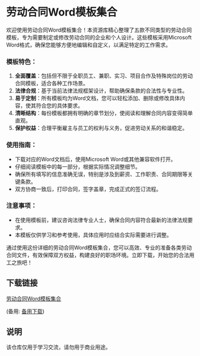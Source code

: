 # 劳动合同Word模板集合

欢迎使用劳动合同Word模板集合！本资源库精心整理了五款不同类型的劳动合同模板，专为需要制定或修改劳动合同的企业和个人设计。这些模板采用Microsoft Word格式，确保您能够方便地编辑和自定义，以满足特定的工作需求。

### 模板特色：

1. **全面覆盖**：包括但不限于全职员工、兼职、实习、项目合作及特殊岗位的劳动合同模板，适合各种工作场景。
2. **法律合规**：基于当前法律法规框架设计，帮助确保条款的合法性与专业性。
3. **易于定制**：所有模板均为Word文档，您可以轻松添加、删除或修改具体内容，使其符合您的具体要求。
4. **清晰结构**：每份模板都拥有明确的章节划分，使阅读和理解合同内容变得简单直观。
5. **保护权益**：合理平衡雇主与员工的权利与义务，促进劳动关系的和谐稳定。

### 使用指南：
- 下载对应的Word文档后，使用Microsoft Word或其他兼容软件打开。
- 仔细阅读模板中的每一部分，根据实际情况调整细节。
- 确保所有填写的信息准确无误，特别是涉及到薪资、工作职责、合同期限等关键条款。
- 双方协商一致后，打印合同，签字盖章，完成正式的签订流程。

### 注意事项：
- 在使用模板前，建议咨询法律专业人士，确保合同内容符合最新的法律法规要求。
- 本模板仅供学习和参考使用，具体应用时应结合实际需要进行调整。

通过使用这份详细的劳动合同Word模板集合，您可以高效、专业的准备各类劳动合同文件，有效保障双方权益，构建良好的职场环境。立即下载，开始您的合法用工之旅吧！

## 下载链接
[劳动合同Word模板集合](https://pan.quark.cn/s/8d3c82375d66) 

(备用: [备用下载](https://pan.baidu.com/s/1ju_zn4ohfbP-1nhFJQSZVA?pwd=1234))

## 说明

该仓库仅用于学习交流，请勿用于商业用途。
